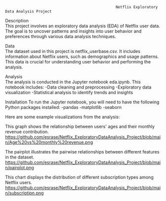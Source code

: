                                                      Netflix Exploratory Data Analysis Project
Description                                                                                                                                                                                                
This project involves an exploratory data analysis (EDA) of Netflix user data. The goal is to uncover patterns and insights into user behavior and preferences through various data analysis techniques.

Data                                                                                                                                                                                                        
The dataset used in this project is netflix_userbase.csv. It includes information about Netflix users, such as demographics and usage patterns. This data is crucial for understanding user behavior and performing the analysis.

Analysis                                                                                                                                                                                                    
The analysis is conducted in the Jupyter notebook eda.ipynb. This notebook includes:
-Data cleaning and preprocessing
-Exploratory data visualization
-Statistical analysis to identify trends and insights

Installation                                                                                                                                                                                                 To run the Jupyter notebook, you will need to have the following Python packages installed:
-pandas                      -matplotlib               -seaborn

Here are some example visualizations from the analysis:

This graph shows the relationship between users' ages and their monthly revenue contribution.
https://github.com/esrase/Netflix_ExploratoryDataAnalysis_Project/blob/main/Age%20vs%20monthly%20revenue.png

The pairplot illustrates the pairwise relationships between different features in the dataset.
https://github.com/esrase/Netflix_ExploratoryDataAnalysis_Project/blob/main/pairplot.png

This chart displays the distribution of different subscription types among Netflix users.
https://github.com/esrase/Netflix_ExploratoryDataAnalysis_Project/blob/main/subscriptipn.png
